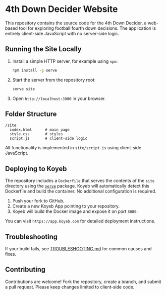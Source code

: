 # 4th Down Decider Website

This repository contains the source code for the 4th Down Decider, a web-based tool for exploring football fourth down decisions. The application is entirely client-side JavaScript with no server-side logic.

## Running the Site Locally

1. Install a simple HTTP server, for example using `npm`:

   ```bash
   npm install -g serve
   ```

2. Start the server from the repository root:

   ```bash
   serve site
   ```

3. Open `http://localhost:3000` in your browser.

## Folder Structure

```
/site
  index.html      # main page
  style.css       # styles
  script.js       # client-side logic
```

All functionality is implemented in `site/script.js` using client-side JavaScript.

## Deploying to Koyeb

The repository includes a `Dockerfile` that serves the contents of the `site` directory using the [`serve`](https://www.npmjs.com/package/serve) package. Koyeb will automatically detect this Dockerfile and build the container. No additional configuration is required.

1. Push your fork to GitHub.
2. Create a new Koyeb App pointing to your repository.
3. Koyeb will build the Docker image and expose it on port `8080`.

You can visit `https://app.koyeb.com` for detailed deployment instructions.

## Troubleshooting

If your build fails, see [TROUBLESHOOTING.md](TROUBLESHOOTING.md) for common causes and fixes.

## Contributing

Contributions are welcome! Fork the repository, create a branch, and submit a pull request. Please keep changes limited to client-side code.
